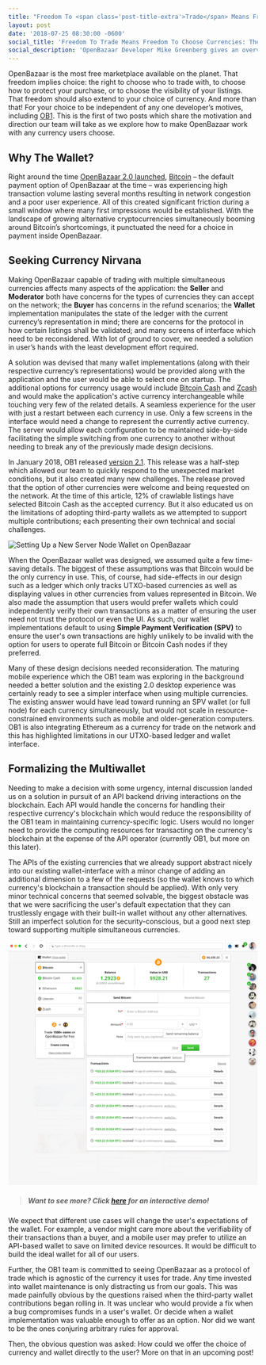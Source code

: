 ```yaml
---
title: "Freedom To <span class='post-title-extra'>Trade</span> Means Freedom To <span class='post-title-extra'>Choose Currencies:</span> The OpenBazaar Multiwallet"
layout: post
date: '2018-07-25 08:30:00 -0600'
social_title: 'Freedom To Trade Means Freedom To Choose Currencies: The OpenBazaar Multiwallet'
social_description: 'OpenBazaar Developer Mike Greenberg gives an overview of why the new multiwallet is being built.'
---
```


OpenBazaar is the most free marketplace available on the planet. That freedom implies choice: the right to choose who to trade with, to choose how to protect your purchase, or to choose the visibility of your listings. That freedom should also extend to your choice of currency. And more than that! For your choice to be independent of any one developer’s motives, including [OB1](https://ob1.io). This is the first of two posts which share the motivation and direction our team will take as we explore how to make OpenBazaar work with any currency users choose.

## Why The Wallet?

Right around the time [OpenBazaar 2.0 launched](https://openbazaar.org/blog/openbazaar-20-is-live/), [Bitcoin](https://bitcoin.org) – the default payment option of OpenBazaar at the time – was experiencing high transaction volume lasting several months resulting in network congestion and a poor user experience. All of this created significant friction during a small window where many first impressions would be established. With the landscape of growing alternative cryptocurrencies simultaneously booming around Bitcoin’s shortcomings, it punctuated the need for a choice in payment inside OpenBazaar.

## Seeking Currency Nirvana

Making OpenBazaar capable of trading with multiple simultaneous currencies affects many aspects of the application: the **Seller** and **Moderator** both have concerns for the types of currencies they can accept on the network; the **Buyer** has concerns in the refund scenarios; the **Wallet** implementation manipulates the state of the ledger with the current currency’s representation in mind; there are concerns for the protocol in how certain listings shall be validated; and many screens of interface which need to be reconsidered. With lot of ground to cover, we needed a solution in user’s hands with the least development effort required.

A solution was devised that many wallet implementations (along with their respective currency’s representations) would be provided along with the application and the user would be able to select one on startup. The additional options for currency usage would include [Bitcoin Cash](https://www.bitcoincash.org/) and [Zcash](https://z.cash) and would make the application's active currency interchangeable while touching very few of the related details. A seamless experience for the user with just a restart between each currency in use. Only a few screens in the interface would need a change to represent the currently active currency. The server would allow each configuration to be maintained side-by-side facilitating the simple switching from one currency to another without needing to break any of the previously made design decisions.

In January 2018, OB1 released [version 2.1](https://openbazaar.org/blog/openbazaar-21-released-bitcoin-cash-and-zcash-integrated/). This release was a half-step which allowed our team to quickly respond to the unexpected market conditions, but it also created many new challenges. The release proved that the option of other currencies were welcome and being requested on the network. At the time of this article, 12% of crawlable listings have selected Bitcoin Cash as the accepted currency. But it also educated us on the limitations of adopting third-party wallets as we attempted to support multiple contributions; each presenting their own technical and social challenges. 

![Setting Up a New Server Node Wallet on OpenBazaar](Setting-Up-a-New-Server-Node-Wallet-on-OpenBazaar-1.gif "Setting Up a New Server Node Wallet on OpenBazaar")

When the OpenBazaar wallet was designed, we assumed quite a few time-saving details. The biggest of these assumptions was that Bitcoin would be the only currency in use. This, of course, had side-effects in our design such as a ledger which only tracks UTXO-based currencies as well as displaying values in other currencies from values represented in Bitcoin. We also made the assumption that users would prefer wallets which could independently verify their own transactions as a matter of ensuring the user need not trust the protocol or even the UI. As such, our wallet implementations default to using **Simple Payment Verification (SPV)** to ensure the user's own transactions are highly unlikely to be invalid with the option for users to operate full Bitcoin or Bitcoin Cash nodes if they preferred. 

Many of these design decisions needed reconsideration. The maturing mobile experience which the OB1 team was exploring in the background needed a better solution and the existing 2.0 desktop experience was certainly ready to see a simpler interface when using multiple currencies. The existing answer would have lead toward running an SPV wallet (or full node) for each currency simultaneously, but would not scale in resource-constrained environments such as mobile and older-generation computers. OB1 is also integrating Ethereum as a currency for trade on the network and this has highlighted limitations in our UTXO-based ledger and wallet interface.

## Formalizing the Multiwallet

Needing to make a decision with some urgency, internal discussion landed us on a solution in pursuit of an API backend driving interactions on the blockchain. Each API would handle the concerns for handling their respective currency's blockchain which would reduce the responsibility of the OB1 team in maintaining currency-specific logic. Users would no longer need to provide the computing resources for transacting on the currency's blockchain at the expense of the API operator (currently OB1, but more on this later). 

The APIs of the existing currencies that we already support abstract nicely into our existing wallet-interface with a minor change of adding an additional dimension to a few of the requests (so the wallet knows to which currency's blockchain a transaction should be applied). With only very minor technical concerns that seemed solvable, the biggest obstacle was that we were sacrificing the user's default expectation that they can trustlessly engage with their built-in wallet without any other alternatives. Still an imperfect solution for the security-conscious, but a good next step toward supporting multiple simultaneous currencies.

![OpenBazaar Multi Wallet Design](openbazaar-multiwallet-design.png "OpenBazaar Multi Wallet Design")

> ##### Want to see more? Click [here](https://projects.invisionapp.com/share/5XMZC8DT8HM#/screens/308962050_Openbazaar-2-0-Wallet) for an interactive demo! 

We expect that different use cases will change the user's expectations of the wallet. For example, a vendor might care more about the verifiability of their transactions than a buyer, and a mobile user may prefer to utilize an API-based wallet to save on limited device resources. It would be difficult to build the ideal wallet for all of our users. 

Further, the OB1 team is committed to seeing OpenBazaar as a protocol of trade which is agnostic of the currency it uses for trade. Any time invested into wallet maintenance is only distracting us from our goals. This was made painfully obvious by the questions raised when the third-party wallet contributions began rolling in. It was unclear who would provide a fix when a bug compromises funds in a user's wallet. Or decide when a wallet implementation was valuable enough to offer as an option. Nor did we want to be the ones conjuring arbitrary rules for approval. 

Then, the obvious question was asked: How could we offer the choice of currency and wallet directly to the user? More on that in an upcoming post!



